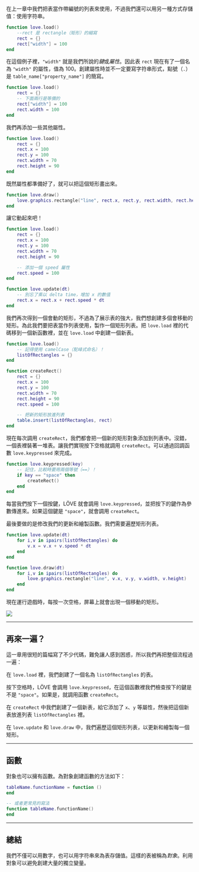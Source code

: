 在上一章中我們把表當作帶編號的列表來使用，不過我們還可以用另一種方式存儲值：使用字符串。

```lua
function love.load()
    --rect 是 rectangle（矩形）的縮寫
    rect = {}
    rect["width"] = 100
end
```

在這個例子裡，`"width"` 就是我們所說的*鍵*或*屬性*。因此表 `rect` 現在有了一個名為 `"width"` 的屬性，值為 100。創建屬性時並不一定要寫字符串形式，點號（`.`）是 `table_name["property_name"]` 的簡寫。

```lua
function love.load()
    rect = {}
    -- 下面兩行是等價的
    rect["width"] = 100
    rect.width = 100
end
```

我們再添加一些其他屬性。

```lua
function love.load()
    rect = {}
    rect.x = 100
    rect.y = 100
    rect.width = 70
    rect.height = 90
end
```

既然屬性都準備好了，就可以把這個矩形畫出來。

```lua
function love.draw()
    love.graphics.rectangle("line", rect.x, rect.y, rect.width, rect.height)
end
```

讓它動起來吧！

```lua
function love.load()
    rect = {}
    rect.x = 100
    rect.y = 100
    rect.width = 70
    rect.height = 90

    -- 添加一個 speed 屬性
    rect.speed = 100
end

function love.update(dt)
    -- 別忘了乘以 delta time，增加 x 的數值
    rect.x = rect.x + rect.speed * dt
end
```

我們再次得到一個會動的矩形，不過為了展示表的強大，我們想創建多個會移動的矩形。為此我們要把表當作列表使用，製作一個矩形列表。把 `love.load` 裡的代碼移到一個新函數裡，並在 `love.load` 中創建一個新表。

```lua
function love.load()
    -- 記得使用 camelCase（駝峰式命名）！
    listOfRectangles = {}
end

function createRect()
    rect = {}
    rect.x = 100
    rect.y = 100
    rect.width = 70
    rect.height = 90
    rect.speed = 100

    -- 把新的矩形放進列表
    table.insert(listOfRectangles, rect)
end
```

現在每次調用 `createRect`，我們都會把一個新的矩形對象添加到列表中。沒錯，一個表裡裝著一堆表。讓我們實現按下空格就調用 `createRect`。可以通過回調函數 `love.keypressed` 來完成。

```lua
function love.keypressed(key)
    -- 記住，比較時要用兩個等號（==）！
    if key == "space" then
        createRect()
    end
end
```

每當我們按下一個按鍵，LÖVE 就會調用 `love.keypressed`，並把按下的鍵作為參數傳進來。如果這個鍵是 `"space"`，就會調用 `createRect`。

最後要做的是修改我們的更新和繪製函數。我們需要遍歷矩形列表。

```lua
function love.update(dt)
    for i,v in ipairs(listOfRectangles) do
        v.x = v.x + v.speed * dt
    end
end

function love.draw(dt)
    for i,v in ipairs(listOfRectangles) do
        love.graphics.rectangle("line", v.x, v.y, v.width, v.height)
    end
end
```

現在運行遊戲時，每按一次空格，屏幕上就會出現一個移動的矩形。

![](/images/book/8/moving_rectangles.gif)

___

## 再來一遍？

這一章用很短的篇幅寫了不少代碼，難免讓人感到困惑，所以我們再把整個流程過一遍：

在 `love.load` 裡，我們創建了一個名為 `listOfRectangles` 的表。

按下空格時，LÖVE 會調用 `love.keypressed`，在這個函數裡我們檢查按下的鍵是不是 `"space"`。如果是，就調用函數 `createRect`。

在 `createRect` 中我們創建了一個新表，給它添加了 `x`、`y` 等屬性，然後把這個新表放進列表 `listOfRectangles` 裡。

在 `love.update` 和 `love.draw` 中，我們遍歷這個矩形列表，以更新和繪製每一個矩形。

___

## 函數

對象也可以擁有函數。為對象創建函數的方法如下：

```lua
tableName.functionName = function ()
end

-- 或者更常見的寫法
function tableName.functionName()
end
```

___

## 總結

我們不僅可以用數字，也可以用字符串來為表存儲值。這樣的表被稱為*對象*。利用對象可以避免創建大量的獨立變量。
